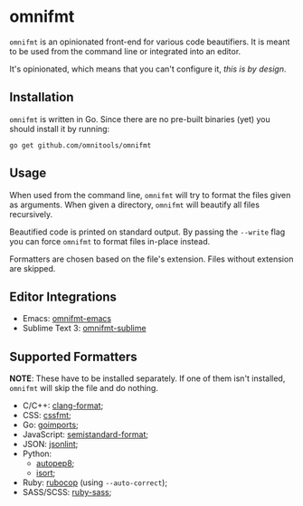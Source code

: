 # omnifmt

`omnifmt` is an opinionated front-end for various code beautifiers. It is meant to be used from
the command line or integrated into an editor.

It's opinionated, which means that you can't configure it, *this is by design*.


## Installation

`omnifmt` is written in Go. Since there are no pre-built binaries (yet) you should install it by
running:

    go get github.com/omnitools/omnifmt


## Usage

When used from the command line, `omnifmt` will try to format the files given as
arguments. When given a directory, `omnifmt` will beautify all files recursively.

Beautified code is printed on standard output. By passing the `--write` flag you can force
`omnifmt` to format files in-place instead.

Formatters are chosen based on the file's extension. Files without extension are skipped.


## Editor Integrations

* Emacs: [omnifmt-emacs](https://github.com/omnitools/omnifmt-emacs)
* Sublime Text 3: [omnifmt-sublime](https://github.com/omnitools/omnifmt-sublime)


## Supported Formatters

**NOTE**: These have to be installed separately. If one of them isn't installed, `omnifmt` will skip
the file and do nothing.

* C/C++: [clang-format](http://clang.llvm.org/docs/ClangFormat.html);
* CSS: [cssfmt](https://github.com/morishitter/cssfmt);
* Go: [goimports](https://godoc.org/golang.org/x/tools/cmd/goimports);
* JavaScript: [semistandard-format](https://github.com/ricardofbarros/semistandard-format);
* JSON: [jsonlint](https://github.com/zaach/jsonlint);
* Python:
  - [autopep8](https://github.com/hhatto/autopep8);
  - [isort](https://github.com/timothycrosley/isort);
* Ruby: [rubocop](https://github.com/bbatsov/rubocop) (using `--auto-correct`);
* SASS/SCSS: [ruby-sass](http://sass-lang.com/install);
